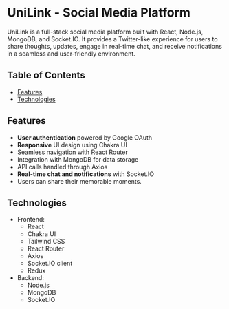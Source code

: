 # UniLink - Social Media Platform

UniLink is a full-stack social media platform built with React, Node.js, MongoDB, and Socket.IO. It provides a Twitter-like experience for users to share thoughts, updates, engage in real-time chat, and receive notifications in a seamless and user-friendly environment.

## Table of Contents

- [Features](#features)
- [Technologies](#technologies)

## Features

- **User authentication** powered by Google OAuth
- **Responsive** UI design using Chakra UI
- Seamless navigation with React Router
- Integration with MongoDB for data storage
- API calls handled through Axios
- **Real-time chat and notifications** with Socket.IO
- Users can share their memorable moments.

## Technologies

- Frontend:
  - React
  - Chakra UI
  - Tailwind CSS
  - React Router
  - Axios
  - Socket.IO client
  - Redux
- Backend:
  - Node.js
  - MongoDB
  - Socket.IO
